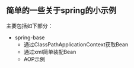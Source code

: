 ## 简单的一些关于spring的小示例

主要包括如下部分：
* spring-base 
  - 通过ClassPathApplicationContext获取Bean
  - 通过xml简单装配Bean
  - AOP示例




